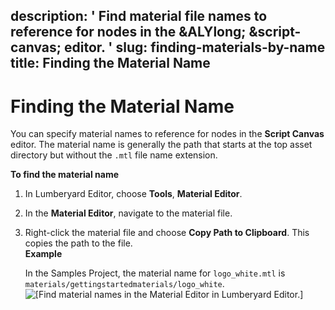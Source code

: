 description: ' Find material file names to reference for nodes in the &ALYlong; &script-canvas;
  editor. '
slug: finding-materials-by-name
title: Finding the Material Name
---
# Finding the Material Name<a name="finding-materials-by-name"></a>

You can specify material names to reference for nodes in the **Script Canvas** editor\. The material name is generally the path that starts at the top asset directory but without the `.mtl` file name extension\.

**To find the material name**

1. In Lumberyard Editor, choose **Tools**, **Material Editor**\. 

1. In the **Material Editor**, navigate to the material file\.

1. Right\-click the material file and choose **Copy Path to Clipboard**\. This copies the path to the file\.   
**Example**  

   In the Samples Project, the material name for `logo_white.mtl` is `materials/gettingstartedmaterials/logo_white`\.  
![\[Find material names in the Material Editor in Lumberyard Editor.\]](/images/userguide/scripting/script-canvas/scriptcanvasnodes/script-canvas-material-editor-material-name.png)